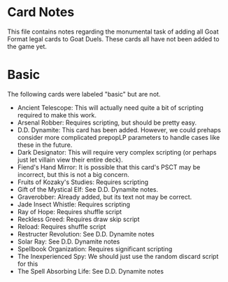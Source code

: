 # Card Notes

This file contains notes regarding the monumental task of adding all Goat Format legal cards to Goat Duels. These cards all have not been added to the game yet.

# Basic
The following cards were labeled "basic" but are not.
- Ancient Telescope: This will actually need quite a bit of scripting required to make this work.
- Arsenal Robber: Requires scripting, but should be pretty easy.
- D.D. Dynamite: This card has been added. However, we could prehaps consider more complicated prepopLP parameters to handle cases like these in the future.
- Dark Designator: This will require very complex scripting (or perhaps just let villain view their entire deck).
- Fiend's Hand Mirror: It is possible that this card's PSCT may be incorrect, but this is not a big concern.
- Fruits of Kozaky's Studies: Requires scripting
- Gift of the Mystical Elf: See D.D. Dynamite notes.
- Graverobber: Already added, but its text not may be correct.
- Jade Insect Whistle: Requires scripting
- Ray of Hope: Requires shuffle script
- Reckless Greed: Requires draw skip script
- Reload: Requires shuffle script
- Restructer Revolution: See D.D. Dynamite notes
- Solar Ray: See D.D. Dynamite notes
- Spellbook Organization: Requires significant scripting
- The Inexperienced Spy: We should just use the random discard script for this
- The Spell Absorbing Life: See D.D. Dynamite notes